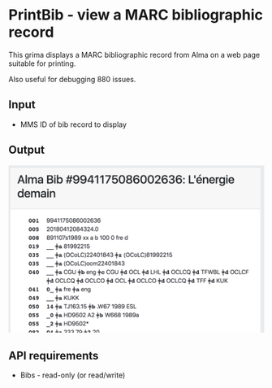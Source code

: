 # PrintBib - view a MARC bibliographic record 

This grima displays a MARC bibliographic record from Alma
on a web page suitable for printing.

Also useful for debugging 880 issues.

## Input
* MMS ID of bib record to display

## Output
![Screenshot of bibliographic record](images/PrintBib-out.png)

## API requirements
* Bibs - read-only (or read/write)

